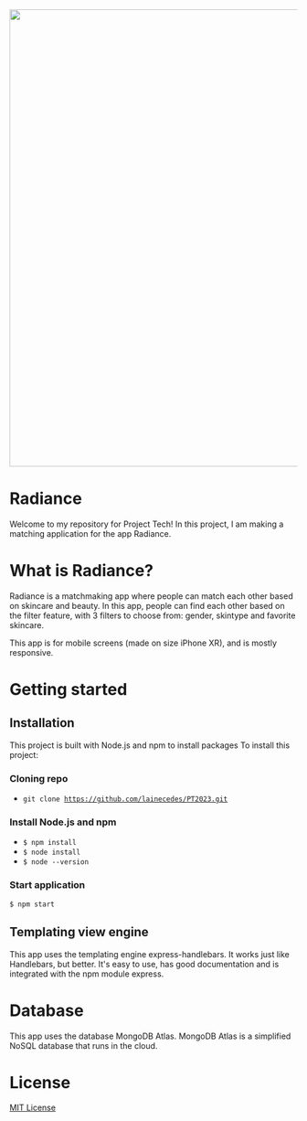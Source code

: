 <img align="center" src="https://user-images.githubusercontent.com/65594330/224841909-e887c5ff-b8e7-478f-b0ba-f8752933f693.png" width="800" height="800">

# Radiance
Welcome to my repository for Project Tech! In this project, I am making a matching application for the app Radiance.

# What is Radiance?
Radiance is a matchmaking app where people can match each other based on skincare and beauty. In this app, people can find each other based on the filter feature, with 3 filters to choose from: gender, skintype and favorite skincare.

This app is for mobile screens (made on size iPhone XR), and is mostly responsive.

# Getting started

## Installation
This project is built with Node.js and npm to install packages
To install this project:

### Cloning repo
- <code>git clone https://github.com/lainecedes/PT2023.git</code>

### Install Node.js and npm
- <code>$ npm install</code>
- <code>$ node install</code>
- <code>$ node --version</code>

### Start application
<code>$ npm start</code>



## Templating view engine
This app uses the templating engine express-handlebars. It works just like Handlebars, but better. It's easy to use, has good documentation and is integrated with the npm module express.


# Database
This app uses the database MongoDB Atlas. MongoDB Atlas is a simplified NoSQL database that runs in the cloud.

# License
[MIT License](https://github.com/lainecedes/PT2023/blob/main/LICENSE.md)